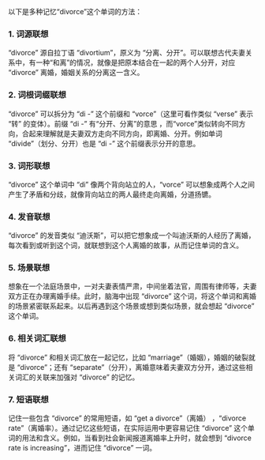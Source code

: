 以下是多种记忆“divorce”这个单词的方法：

### 1. 词源联想
“divorce” 源自拉丁语 “divortium”，原义为 “分离、分开”。可以联想古代夫妻关系中，有一种“和离”的情况，就像是把原本结合在一起的两个人分开，对应 “divorce” 离婚，婚姻关系的分离这一含义。 

### 2. 词根词缀联想 
“divorce” 可以拆分为 “di -” 这个前缀和 “vorce”（这里可看作类似 “verse” 表示 “转” 的变体）。前缀 “di -” 有“分开、分离”的意思 ，而“vorce”类似转向不同方向，合起来理解就是夫妻双方走向不同方向，即离婚、分开。例如单词 “divide”（划分、分开）也是 “di -” 这个前缀表示分开的意思。

### 3. 词形联想
“divorce” 这个单词中 “di” 像两个背向站立的人，“vorce” 可以想象成两个人之间产生了矛盾和分歧，就像背向站立的两人最终走向离婚，分道扬镳。

### 4. 发音联想
“divorce” 的发音类似 “迪沃斯”，可以把它想象成一个叫迪沃斯的人经历了离婚，每次看到或听到这个词，就联想到这个人离婚的故事，从而记住单词的含义。 

### 5. 场景联想 
想象在一个法庭场景中，一对夫妻表情严肃，中间坐着法官，周围有律师等，夫妻双方正在办理离婚手续。此时，脑海中出现 “divorce” 这个词，将这个单词和离婚的场景紧密联系起来。以后再遇到这个场景或想到类似场景，就会想起 “divorce” 这个单词。 

### 6. 相关词汇联想 
将 “divorce” 和相关词汇放在一起记忆，比如 “marriage”（婚姻），婚姻的破裂就是 “divorce”；还有 “separate”（分开），离婚意味着夫妻双方分开，通过这些相关词汇的关联来加强对 “divorce” 的记忆。 

### 7. 短语联想 
记住一些包含 “divorce” 的常用短语，如 “get a divorce”（离婚） ，“divorce rate”（离婚率）。通过记忆这些短语，在实际运用中更容易记住 “divorce” 这个单词的用法和含义。例如，当看到社会新闻报道离婚率上升时，就会想到 “divorce rate is increasing”，进而记住 “divorce” 一词。 